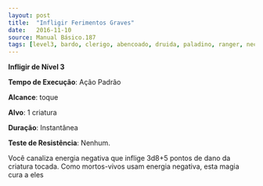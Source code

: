 ```yaml
---
layout: post
title:  "Infligir Ferimentos Graves"
date:   2016-11-10
source: Manual Básico.187
tags: [level3, bardo, clerigo, abencoado, druida, paladino, ranger, necromancia, padrao, toque, criatura, instantanea, nenhum, dano]
---
```


**Infligir de Nível 3**

**Tempo de Execução**: Ação Padrão

**Alcance**: toque

**Alvo**: 1 criatura

**Duração**:  Instantânea

**Teste de Resistência**: Nenhum.

Você canaliza energia negativa que inflige 3d8+5 pontos de dano da criatura tocada. Como mortos-vivos usam energia negativa, esta magia cura a eles
